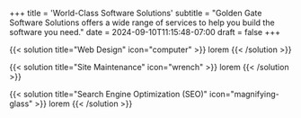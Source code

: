 +++
title = 'World-Class Software Solutions'
subtitle = "Golden Gate Software Solutions offers a wide range of services to help you build the software you need."
date = 2024-09-10T11:15:48-07:00
draft = false
+++

{{< solution title="Web Design" icon="computer" >}}
lorem
{{< /solution >}}

{{< solution title="Site Maintenance" icon="wrench" >}}
lorem
{{< /solution >}}

{{< solution title="Search Engine Optimization (SEO)" icon="magnifying-glass" >}}
lorem
{{< /solution >}}
